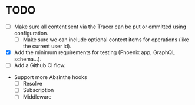 # TODO

* [ ] Make sure all content sent via the Tracer can be put or ommitted using configuration.
  * [ ] Make sure we can include optional context items for operations (like the current user id).
* [x] Add the minimum requirements for testing (Phoenix app, GraphQL schema...).
* [ ] Add a Github CI flow.
* Support more Absinthe hooks
  * [ ] Resolve
  * [ ] Subscription
  * [ ] Middleware
